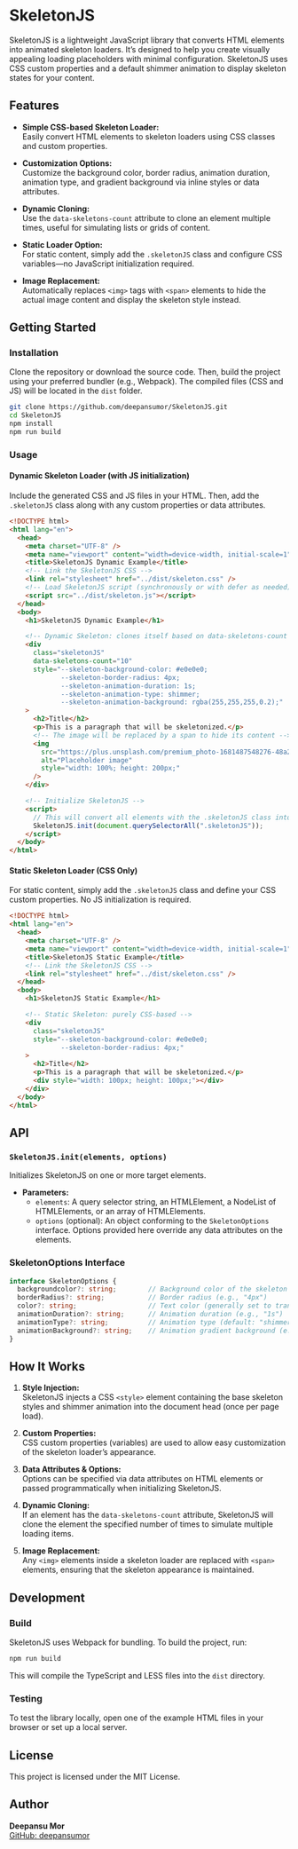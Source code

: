 
# SkeletonJS

SkeletonJS is a lightweight JavaScript library that converts HTML elements into animated skeleton loaders. It’s designed to help you create visually appealing loading placeholders with minimal configuration. SkeletonJS uses CSS custom properties and a default shimmer animation to display skeleton states for your content.

## Features

- **Simple CSS-based Skeleton Loader:**  
  Easily convert HTML elements to skeleton loaders using CSS classes and custom properties.

- **Customization Options:**  
  Customize the background color, border radius, animation duration, animation type, and gradient background via inline styles or data attributes.

- **Dynamic Cloning:**  
  Use the `data-skeletons-count` attribute to clone an element multiple times, useful for simulating lists or grids of content.

- **Static Loader Option:**  
  For static content, simply add the `.skeletonJS` class and configure CSS variables—no JavaScript initialization required.

- **Image Replacement:**  
  Automatically replaces `<img>` tags with `<span>` elements to hide the actual image content and display the skeleton style instead.

## Getting Started

### Installation

Clone the repository or download the source code. Then, build the project using your preferred bundler (e.g., Webpack). The compiled files (CSS and JS) will be located in the `dist` folder.

```bash
git clone https://github.com/deepansumor/SkeletonJS.git
cd SkeletonJS
npm install
npm run build
```

### Usage

#### Dynamic Skeleton Loader (with JS initialization)

Include the generated CSS and JS files in your HTML. Then, add the `.skeletonJS` class along with any custom properties or data attributes.

```html
<!DOCTYPE html>
<html lang="en">
  <head>
    <meta charset="UTF-8" />
    <meta name="viewport" content="width=device-width, initial-scale=1" />
    <title>SkeletonJS Dynamic Example</title>
    <!-- Link the SkeletonJS CSS -->
    <link rel="stylesheet" href="../dist/skeleton.css" />
    <!-- Load SkeletonJS script (synchronously or with defer as needed) -->
    <script src="../dist/skeleton.js"></script>
  </head>
  <body>
    <h1>SkeletonJS Dynamic Example</h1>

    <!-- Dynamic Skeleton: clones itself based on data-skeletons-count -->
    <div
      class="skeletonJS"
      data-skeletons-count="10"
      style="--skeleton-background-color: #e0e0e0;
             --skeleton-border-radius: 4px;
             --skeleton-animation-duration: 1s;
             --skeleton-animation-type: shimmer;
             --skeleton-animation-background: rgba(255,255,255,0.2);"
    >
      <h2>Title</h2>
      <p>This is a paragraph that will be skeletonized.</p>
      <!-- The image will be replaced by a span to hide its content -->
      <img
        src="https://plus.unsplash.com/premium_photo-1681487548276-48a2c640ade9?q=80&w=2070&auto=format&fit=crop"
        alt="Placeholder image"
        style="width: 100%; height: 200px;"
      />
    </div>

    <!-- Initialize SkeletonJS -->
    <script>
      // This will convert all elements with the .skeletonJS class into skeleton loaders.
      SkeletonJS.init(document.querySelectorAll(".skeletonJS"));
    </script>
  </body>
</html>
```

#### Static Skeleton Loader (CSS Only)

For static content, simply add the `.skeletonJS` class and define your CSS custom properties. No JS initialization is required.

```html
<!DOCTYPE html>
<html lang="en">
  <head>
    <meta charset="UTF-8" />
    <meta name="viewport" content="width=device-width, initial-scale=1" />
    <title>SkeletonJS Static Example</title>
    <!-- Link the SkeletonJS CSS -->
    <link rel="stylesheet" href="../dist/skeleton.css" />
  </head>
  <body>
    <h1>SkeletonJS Static Example</h1>

    <!-- Static Skeleton: purely CSS-based -->
    <div
      class="skeletonJS"
      style="--skeleton-background-color: #e0e0e0;
             --skeleton-border-radius: 4px;"
    >
      <h2>Title</h2>
      <p>This is a paragraph that will be skeletonized.</p>
      <div style="width: 100px; height: 100px;"></div>
    </div>
  </body>
</html>
```

## API

### `SkeletonJS.init(elements, options)`

Initializes SkeletonJS on one or more target elements.

- **Parameters:**
  - `elements`: A query selector string, an HTMLElement, a NodeList of HTMLElements, or an array of HTMLElements.
  - `options` (optional): An object conforming to the `SkeletonOptions` interface. Options provided here override any data attributes on the elements.

### SkeletonOptions Interface

```ts
interface SkeletonOptions {
  backgroundcolor?: string;        // Background color of the skeleton (e.g., "#e0e0e0")
  borderRadius?: string;           // Border radius (e.g., "4px")
  color?: string;                  // Text color (generally set to transparent)
  animationDuration?: string;      // Animation duration (e.g., "1s")
  animationType?: string;          // Animation type (default: "shimmer")
  animationBackground?: string;    // Animation gradient background (e.g., "rgba(255,255,255,0.2)")
}
```

## How It Works

1. **Style Injection:**  
   SkeletonJS injects a CSS `<style>` element containing the base skeleton styles and shimmer animation into the document head (once per page load).

2. **Custom Properties:**  
   CSS custom properties (variables) are used to allow easy customization of the skeleton loader’s appearance.

3. **Data Attributes & Options:**  
   Options can be specified via data attributes on HTML elements or passed programmatically when initializing SkeletonJS.

4. **Dynamic Cloning:**  
   If an element has the `data-skeletons-count` attribute, SkeletonJS will clone the element the specified number of times to simulate multiple loading items.

5. **Image Replacement:**  
   Any `<img>` elements inside a skeleton loader are replaced with `<span>` elements, ensuring that the skeleton appearance is maintained.

## Development

### Build

SkeletonJS uses Webpack for bundling. To build the project, run:

```bash
npm run build
```

This will compile the TypeScript and LESS files into the `dist` directory.

### Testing

To test the library locally, open one of the example HTML files in your browser or set up a local server.

## License

This project is licensed under the MIT License.

## Author

**Deepansu Mor**  
[GitHub: deepansumor](https://github.com/deepansumor)
